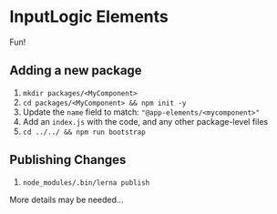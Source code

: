 # InputLogic Elements

Fun!

## Adding a new package

1. `mkdir packages/<MyComponent>`
2. `cd packages/<MyComponent> && npm init -y`
3. Update the `name` field to match: `"@app-elements/<mycomponent>"`
4. Add an `index.js` with the code, and any other package-level files
5. `cd ../../ && npm run bootstrap`


## Publishing Changes

1. `node_modules/.bin/lerna publish`

More details may be needed...
